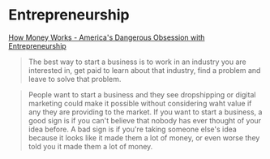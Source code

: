 # Entrepreneurship

[How Money Works - America's Dangerous Obsession with Entrepreneurship][yt-hmw-31-07-2023]

> The best way to start a business is to work in an industry you are interested in, get paid to learn about that industry, find a problem and leave to solve that problem.

> People want to start a business and they see dropshipping or digital marketing could make it possible without considering waht value if any they are providing to the market. If you want to start a business, a good sign is if you can't believe that nobody has ever thought of your idea before. A bad sign is if you're taking someone else's idea because it looks like it made them a lot of money, or even worse they told you it made them a lot of money.


[yt-hmw-31-07-2023]: https://youtu.be/1pACVlOuUfU?t=512